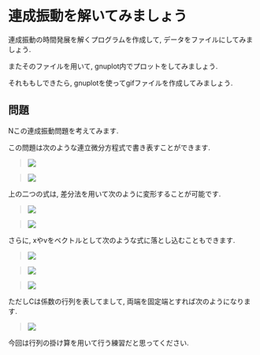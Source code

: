 # 連成振動を解いてみましょう

連成振動の時間発展を解くプログラムを作成して, データをファイルにしてみましょう.

またそのファイルを用いて, gnuplot内でプロットをしてみましょう.

それももしできたら, gnuplotを使ってgifファイルを作成してみましょう.

## 問題
Nこの連成振動問題を考えてみます.

この問題は次のような連立微分方程式で書き表すことができます.

> <img src="https://latex.codecogs.com/gif.latex?m\frac{\partial}{\partial&space;t}v_i=-k(x_{i-1}-2x_i+x_{i+1})" />

> <img src="https://latex.codecogs.com/gif.latex?\frac{\partial}{\partial&space;t}x_i=v_i" />

上の二つの式は, 差分法を用いて次のように変形することが可能です.

> <img src="https://latex.codecogs.com/gif.latex?v_i(t_{j+1})=v_i(t_j)-\frac{k}{m}(x_{i-1}(t_j)-2x_i(t_j)+x_{i+1}(t_j))\Delta&space;t" />

> <img src="https://latex.codecogs.com/gif.latex?x_i(t_{j+1})=x_i(t_j)+v_i(t_j)\Delta&space;t" />

さらに, xやvをベクトルとして次のような式に落とし込むこともできます.

> <img src="https://latex.codecogs.com/gif.latex?{\bf&space;v}(t_{j+1})={\bf&space;v}(t_j)-\frac{k}{m}{\bf&space;C}{\bf&space;x}(t_j)\Delta&space;t" />

> <img src="https://latex.codecogs.com/gif.latex?{\bf&space;x}(t_{j+1})={\bf&space;x}(t_j)+{\bf&space;v}(t_j)\Delta&space;t" />

> <img src="https://latex.codecogs.com/gif.latex?{\bf&space;x}=(x_i,x_2,\cdots,x_N),\;\;{\bf&space;v}=(v_1,v_2,\cdots,v_N)" />

ただしCは係数の行列を表してまして, 両端を固定端とすれば次のようになります.

> <img src="https://latex.codecogs.com/gif.latex?{\bf&space;C}=\begin{pmatrix}-2&&1&&0&&\cdots&&0\\1&&-2&&1&&\;&&\vdots\\\0&&\ddots&&\ddots&&\ddots&&0\\\vdots&&\;&&1&&-2&&1\\0&&\cdots&&0&&1&&-2\end{pmatrix}" />

今回は行列の掛け算を用いて行う練習だと思ってください.
